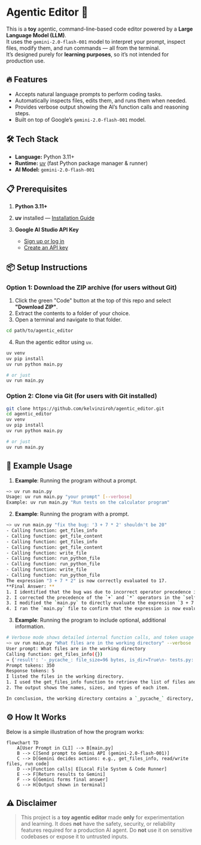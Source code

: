 # Agentic Editor 🤖

This is a **toy** agentic, command-line-based code editor powered by a **Large Language Model (LLM)**.  
It uses the `gemini-2.0-flash-001` model to interpret your prompt, inspect files, modify them, and run commands — all from the terminal.  
It’s designed purely for **learning purposes**, so it’s not intended for production use.


## 🔥 Features

- Accepts natural language prompts to perform coding tasks.
- Automatically inspects files, edits them, and runs them when needed.
- Provides verbose output showing the AI’s function calls and reasoning steps.
- Built on top of Google’s `gemini-2.0-flash-001` model.

## 🛠 Tech Stack

* **Language:** Python 3.11+
* **Runtime:** [uv](https://docs.astral.sh/uv/) (fast Python package manager & runner)
* **AI Model:** `gemini-2.0-flash-001`

## 📋 Prerequisites

1. **Python 3.11+**
2. **uv** installed — [Installation Guide](https://docs.astral.sh/uv/getting-started/installation/)
3. **Google AI Studio API Key**

   * [Sign up or log in](https://aistudio.google.com/prompts/new_chat)
   * [Create an API key](https://ai.google.dev/gemini-api/docs/api-key)

## 📦 Setup Instructions

### Option 1: Download the ZIP archive (for users without Git)
1. Click the green "Code" button at the top of this repo and select **"Download ZIP"**.
2. Extract the contents to a folder of your choice.
3. Open a terminal and navigate to that folder.

```bash
cd path/to/agentic_editor
```
4. Run the agentic editor using `uv`.
```bash
uv venv
uv pip install
uv run python main.py

# or just
uv run main.py
```

### Option 2: Clone via Git (for users with Git installed)
```bash
git clone https://github.com/kelvinziroh/agentic_editor.git
cd agentic_editor
uv venv
uv pip install
uv run python main.py

# or just
uv run main.py
```

## 🚀 Example Usage

1. **Example**: Running the program without a prompt.
```bash
~> uv run main.py
Usage: uv run main.py "your prompt" [--verbose]
Example: uv run main.py "Run tests on the calculator program"
```

2. **Example**: Running the program with a prompt.
```bash
~> uv run main.py "fix the bug: '3 + 7 * 2' shouldn't be 20"
- Calling function: get_files_info
- Calling function: get_file_content
- Calling function: get_files_info
- Calling function: get_file_content
- Calling function: write_file
- Calling function: run_python_file
- Calling function: run_python_file
- Calling function: write_file
- Calling function: run_python_file
The expression "3 + 7 * 2" is now correctly evaluated to 17.
**Final Answer: **
1. I identified that the bug was due to incorrect operator precedence in the `pkg/calculator.py` file.
2. I corrected the precedence of the `+` and `*` operators in the `self.precedence` dictionary.
3. I modified the `main.py` to directly evaluate the expression `3 + 7 * 2`.
4. I ran the `main.py` file to confirm that the expression is now evaluated correctly to 17
```

3. **Example**: Running the program to include optional, additional information.
```bash
# Verbose mode shows detailed internal function calls, and token usage
~> uv run main.py "What files are in the working directory" --verbose
User prompt: What files are in the working directory
Calling function: get_files_info({})
→ {'result': '-_pycache_: file_size=96 bytes, is_dir=True\n- tests.py: file_size=1342 bytes, is_dir=False\n- main.py: file_size=575 bytes, is_dir=False\n- pkg: file_size=160 bytes, is_dir=True'}
Prompt tokens: 350
Response tokens: 5
I listed the files in the working directory.
1. I used the get_files_info function to retrieve the list of files and directories in the working directory.
2. The output shows the names, sizes, and types of each item.

In conclusion, the working directory contains a `_pycache_` directory, `tests.py` and `main.py` files, and a `pkg` directory.
```

## ⚙️ How It Works
Below is a simple illustration of how the program works:
```mermaid
flowchart TD
    A[User Prompt in CLI] --> B[main.py]
    B --> C[Send prompt to Gemini API (gemini-2.0-flash-001)]
    C --> D[Gemini decides actions: e.g., get_files_info, read/write files, run code]
    D -->|Function calls| E[Local File System & Code Runner]
    E --> F[Return results to Gemini]
    F --> G[Gemini forms final answer]
    G --> H[Output shown in terminal]
```

## ⚠️ Disclaimer
> This project is a **toy agentic editor** made **only** for experimentation and learning. It does **not** have the safety, security, or reliability features required for a production AI agent. Do **not** use it on sensitive codebases or expose it to untrusted inputs.
